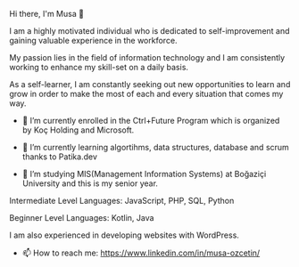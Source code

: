 Hi there, I'm Musa 👋

I am a highly motivated individual who is dedicated to self-improvement and gaining valuable experience in the workforce. 

My passion lies in the field of information technology and I am consistently working to enhance my skill-set on a daily basis. 

As a self-learner, I am constantly seeking out new opportunities to learn and grow in order to make the most of each and every situation that comes my way.

- 🔭 I’m currently enrolled in the Ctrl+Future Program which is organized by Koç Holding and Microsoft.
  
- 🌱 I’m currently learning algortihms, data structures, database and scrum thanks to Patika.dev
  
- 🏫 I’m studying MIS(Management Information Systems) at Boğaziçi University and this is my senior year.

Intermediate Level Languages: JavaScript, PHP, SQL, Python

Beginner Level Languages: Kotlin, Java

I am also experienced in developing websites with WordPress.

- 📫 How to reach me: https://www.linkedin.com/in/musa-ozcetin/
